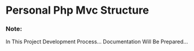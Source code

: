 # Personal Php Mvc Structure

### Note:

In This Project Development Process...
Documentation Will Be Prepared...